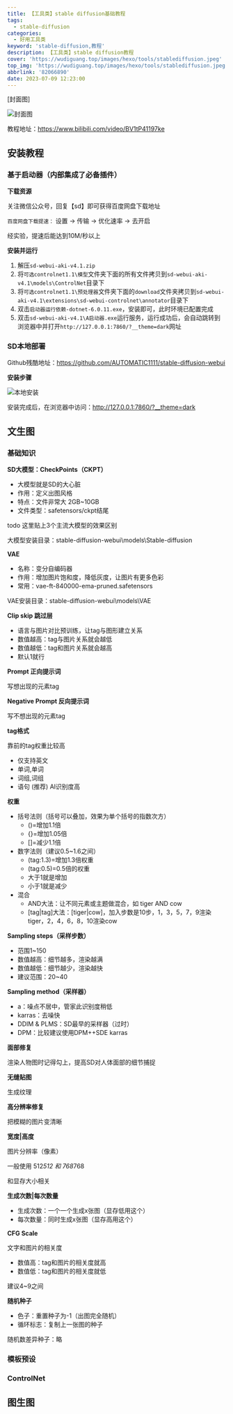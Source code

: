 ```yaml
---
title: 【工具类】stable diffusion基础教程
tags:
  - stable-diffusion
categories:
  - 好用工具类
keyword: 'stable-diffusion,教程'
description: 【工具类】stable diffusion教程
cover: 'https://wudiguang.top/images/hexo/tools/stablediffusion.jpeg'
top_img: 'https://wudiguang.top/images/hexo/tools/stablediffusion.jpeg'
abbrlink: '82066890'
date: 2023-07-09 12:23:00
---
```


[封面图]

![封面图](https://wudiguang.top/images/hexo/tools/stablediffusion.jpeg)

教程地址：https://www.bilibili.com/video/BV1tP41197ke

## 安装教程

### 基于启动器（内部集成了必备插件）

**下载资源**

关注微信公众号，回复【sd】即可获得百度网盘下载地址

`百度网盘下载提速：` 设置 -> 传输 -> 优化速率 -> 去开启

经实验，提速后能达到10M/秒以上

**安装并运行**

1. 解压`sd-webui-aki-v4.1.zip`
2. 将`可选controlnet1.1\模型`文件夹下面的所有文件拷贝到`sd-webui-aki-v4.1\models\ControlNet`目录下
3. 将`可选controlnet1.1\预处理器`文件夹下面的`download`文件夹拷贝到`sd-webui-aki-v4.1\extensions\sd-webui-controlnet\annotator`目录下
4. 双击`启动器运行依赖-dotnet-6.0.11.exe`，安装即可，此时环境已配置完成
5. 双击`sd-webui-aki-v4.1\A启动器.exe`运行服务，运行成功后，会自动跳转到浏览器中并打开`http://127.0.0.1:7860/?__theme=dark`网址

### SD本地部署

Github残酷地址：https://github.com/AUTOMATIC1111/stable-diffusion-webui

**安装步骤**

![本地安装](https://wudiguang.top/images/hexo/post/sd-setting.png)

安装完成后，在浏览器中访问：http://127.0.0.1:7860/?__theme=dark

## 文生图

### 基础知识

**SD大模型：CheckPoints（CKPT）**

* 大模型就是SD的大心脏
* 作用：定义出图风格
* 特点：文件非常大 2GB~10GB
* 文件类型：safetensors/ckpt结尾

todo 这里贴上3个主流大模型的效果区别

大模型安装目录：stable-diffusion-webui\models\Stable-diffusion

**VAE**

* 名称：变分自编码器
* 作用：增加图片饱和度，降低灰度，让图片有更多色彩
* 常用：vae-ft-840000-ema-pruned.safetensors

VAE安装目录：stable-diffusion-webui\models\VAE

**Clip skip 跳过层**

* 语言与图片对比预训练，让tag与图形建立关系
* 数值越高：tag与图片关系就会越低
* 数值越低：tag和图片关系就会越高
* 默认1就行

**Prompt 正向提示词**

写想出现的元素tag

**Negative Prompt 反向提示词**

写不想出现的元素tag

**tag格式**

靠前的tag权重比较高

* 仅支持英文
* 单词,单词
* 词组,词组
* 语句 (推荐) AI识别度高

**权重**

* 括号法则（括号可以叠加，效果为单个括号的指数次方）
  * ()=增加1.1倍
  * {}=增加1.05倍
  * []=减少1.1倍
* 数字法则（建议0.5~1.6之间）
  * (tag:1.3)=增加1.3倍权重
  * (tag:0.5)=0.5倍的权重
  * 大于1就是增加
  * 小于1就是减少
* 混合
  * AND大法：让不同元素或主题做混合，如 tiger AND cow
  * [tag|tag]大法：[tiger|cow]，加入步数是10步，1，3，5，7，9渲染tiger，2，4，6，8，10渲染cow

**Sampling steps（采样步数）**

* 范围1~150
* 数值越高：细节越多，渲染越满
* 数值越低：细节越少，渲染越快
* 建议范围：20~40

**Sampling method（采样器）**

* a：噪点不居中，管家此识别度稍低
* karras：去噪快
* DDIM & PLMS：SD最早的采样器（过时）
* DPM：比较建议使用DPM++SDE karras

**面部修复**

渲染人物图时记得勾上，提高SD对人体面部的细节捕捉

**无缝贴图**

生成纹理

**高分辨率修复**

把模糊的图片变清晰

**宽度|高度**

图片分辨率（像素）

一般使用 512*512 和 768*768

和显存大小相关

**生成次数|每次数量**

* 生成次数：一个一个生成x张图（显存低用这个）
* 每次数量：同时生成x张图（显存高用这个）

**CFG Scale**

文字和图片的相关度

* 数值高：tag和图片的相关度就高
* 数值低：tag和图片的相关度就低

建议4~9之间

**随机种子**

* 色子：重置种子为-1（出图完全随机）
* 循环标志：复制上一张图的种子

随机数差异种子：略

### 模板预设

### ControlNet


## 图生图


